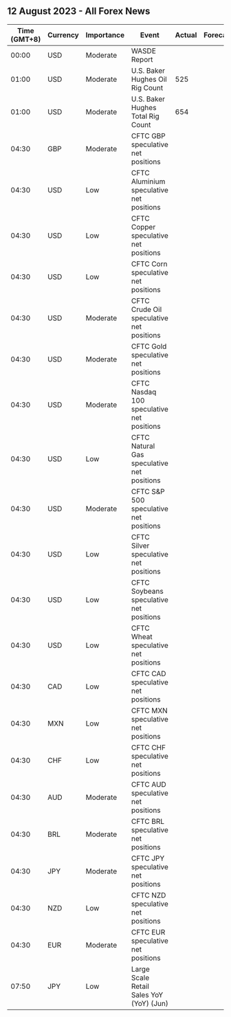 ## 12 August 2023 - All Forex News

| Time (GMT+8) | Currency | Importance | Event | Actual | Forecast | Previous |
|------|----------|------------|-------|--------|----------|----------|
| 00:00 | USD | Moderate | WASDE Report |  |  |  |
| 01:00 | USD | Moderate | U.S. Baker Hughes Oil Rig Count | 525 |  | 525 |
| 01:00 | USD | Moderate | U.S. Baker Hughes Total Rig Count | 654 |  | 659 |
| 04:30 | GBP | Moderate | CFTC GBP speculative net positions |  |  | 49.6K |
| 04:30 | USD | Low | CFTC Aluminium speculative net positions |  |  | 6.8K |
| 04:30 | USD | Low | CFTC Copper speculative net positions |  |  | 10.7K |
| 04:30 | USD | Low | CFTC Corn speculative net positions |  |  | 80.1K |
| 04:30 | USD | Moderate | CFTC Crude Oil speculative net positions |  |  | 241.9K |
| 04:30 | USD | Moderate | CFTC Gold speculative net positions |  |  | 164.9K |
| 04:30 | USD | Moderate | CFTC Nasdaq 100 speculative net positions |  |  | -11.4K |
| 04:30 | USD | Low | CFTC Natural Gas speculative net positions |  |  | -107.0K |
| 04:30 | USD | Moderate | CFTC S&P 500 speculative net positions |  |  | -200.0K |
| 04:30 | USD | Low | CFTC Silver speculative net positions |  |  | 30.8K |
| 04:30 | USD | Low | CFTC Soybeans speculative net positions |  |  | 113.8K |
| 04:30 | USD | Low | CFTC Wheat speculative net positions |  |  | -26.1K |
| 04:30 | CAD | Low | CFTC CAD speculative net positions |  |  | 6.4K |
| 04:30 | MXN | Low | CFTC MXN speculative net positions |  |  | 88.5K |
| 04:30 | CHF | Low | CFTC CHF speculative net positions |  |  | -8.7K |
| 04:30 | AUD | Moderate | CFTC AUD speculative net positions |  |  | -51.8K |
| 04:30 | BRL | Moderate | CFTC BRL speculative net positions |  |  | 33.4K |
| 04:30 | JPY | Moderate | CFTC JPY speculative net positions |  |  | -79.2K |
| 04:30 | NZD | Low | CFTC NZD speculative net positions |  |  | 1.6K |
| 04:30 | EUR | Moderate | CFTC EUR speculative net positions |  |  | 172.1K |
| 07:50 | JPY | Low | Large Scale Retail Sales YoY (YoY) (Jun) |  |  | 4.0% |
